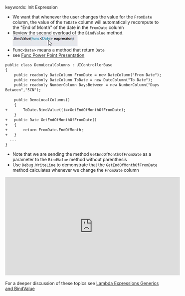 ﻿keywords: Init Expression
* We want that whenever the user changes the value for the `FromDate` column, the value of the `ToDate` column will automatically recompute to the "End of Month" of the date in the `FromDate` column
* Review the second overload of the `BindValue` method.  
![2017 02 26 10H32 48](2017-02-26_10h32_48.png)
* Func`<Date>` means a method that return `Date`
* see [Func Power Point Presentation](Func.pptx)
```csdiff
public class DemoLocalColumns : UIControllerBase
{
    public readonly DateColumn FromDate = new DateColumn("From Date");
    public readonly DateColumn ToDate = new DateColumn("To Date");
    public readonly NumberColumn DaysBetween = new NumberColumn("Days Between","5CN");

    public DemoLocalColumns()
    {
+       ToDate.BindValue(()=>GetEndOfMonthOfFromDate);
    }
+   public Date GetEndOfMonthOfFromDate()
+   {
+       return FromDate.EndOfMonth;
+   }
  ...
}
```
* Note that we are sending the method `GetEndOfMonthOfFromDate` as a parameter to the `BindValue` method without parenthesis 
* Use `Debug.WriteLine` to demonstrate that the `GetEndOfMonthOfFromDate` method calculates whenever we change the `FromDate` column
<iframe width="560" height="315" src="https://www.youtube.com/embed/ccBHKtwOTtM?list=PL1DEQjXG2xnKHKNIRzI4K6oZL-KulU-Vw" frameborder="0" allowfullscreen></iframe>

For a deeper discussion of these topics see [Lambda Expressions Generics and BindValue](lambda-expressions-generics-and-bindvalue.html)
